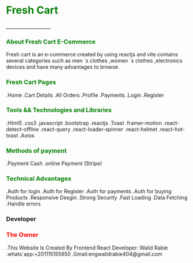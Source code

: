 <html>
<head>

</head>
<body>
 
<h1 style = "color:green;">Fresh Cart</h1>
___________________
<h3 style = "color:green;">About Fresh Cart E-Commerce</h3>
<p>
Fresh cart is an e-commerce created by using reactjs and vite contains several categories
such as men `s clothes ,women `s clothes ,electronics devices 
and have many advantages to browse.
</p>

<h3 style = "color:green;">Fresh Cart Pages</h3>

<p>
.Home
.Cart Details
.All Orders
.Profile
.Payments
.Login
.Register
</p>

<h3 style = "color:green;">Tools && Technologies and Libraries</h3>

<p>
.Html5
.css3
.javascript
.bootstrap
.reactjs
.Toast
.framer-motion
.react-detect-offline
.react-query
.react-loader-spinner
.react-helmet
.react-hot-toast
.Axios
</p>


<h3 style = "color:green;">Methods of payment</h3>

<p>
.Payment Cash
.online Payment (Stripe)
</p>


<h3 style = "color:green;" > Technical Advantages </h3>

.Auth for login
.Auth for Register
.Auth for payments
.Auth for buying Products
.Responsive Desgin
.Strong Security
.Fast Loading
.Data Fetching 
.Handle errors
<h3>Developer </h3>


<h3 style ="color:red;">The Owner </h3>

<p>
.This Website Is Created By Frontend React Developer: Walid Rabie
.whats`app:+201115155650
.Gmail:engwalidrabie404@gmail.com
</p>





</body>
</html>
